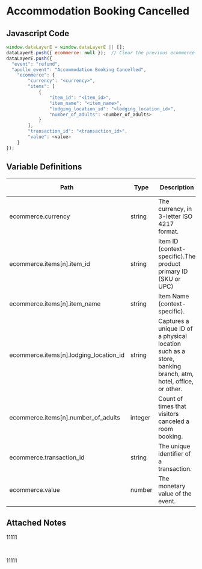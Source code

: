 # Accommodation Booking Cancelled

### 

## Javascript Code
```js
window.dataLayerE = window.dataLayerE || [];
dataLayerE.push({ ecommerce: null });  // Clear the previous ecommerce object.
dataLayerE.push({
  "event": "refund",
  "apollo_event": "Accommodation Booking Cancelled",
    "ecommerce": {
        "currency": "<currency>",
        "items": [
            {
                "item_id": "<item_id>",
                "item_name": "<item_name>",
                "lodging_location_id": "<lodging_location_id>",
                "number_of_adults": <number_of_adults>
            }
        ],
        "transaction_id": "<transaction_id>",
        "value": <value>
    }
});
```

## Variable Definitions

|Path|Type|Description|Example|Pattern|Min Length|Max Length|Minimum|Maximum|Multiple Of|
| --- | --- | --- | --- | --- | --- | --- | --- | --- | --- |
|ecommerce.currency|string|The currency, in 3-letter ISO 4217 format.||||||||
|ecommerce.items[n].item_id|string|Item ID \(context-specific\).The product primary ID \(SKU or UPC\)|SKU\_12345|||||||
|ecommerce.items[n].item_name|string|Item Name \(context-specific\).|jeggings|||||||
|ecommerce.items[n].lodging_location_id|string|Captures a unique ID of a physical location such as a store, banking branch, atm, hotel, office, or other.|155, 65588, 987764448|||||||
|ecommerce.items[n].number_of_adults|integer|Count of times that visitors canceled a room booking.|1, 2, 3, 4, 5||||1|||
|ecommerce.transaction_id|string|The unique identifier of a transaction.|T\_12345, 19283j2nm9jdjs|^[a-zA-Z0-9]{6,20}$|6|20||||
|ecommerce.value|number|The monetary value of the event.|7.77, 239.55, 659|||||||

## Attached Notes

<p>11111&nbsp;</p>
<p>&nbsp;</p>
<p>11111</p>
